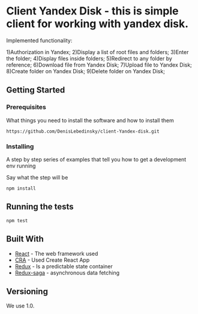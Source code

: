 # Client Yandex Disk - this is simple client for working with yandex disk.

Implemented functionality:

1)Authorization in Yandex;
2)Display a list of root files and folders;
3)Enter the folder;
4)Display files inside folders;
5)Redirect to any folder by reference;
6)Download file from Yandex Disk;
7)Upload file to Yandex Disk;
8)Create folder on Yandex Disk;
9)Delete folder on Yandex Disk;

## Getting Started


### Prerequisites

What things you need to install the software and how to install them

```
https://github.com/DenisLebedinsky/client-Yandex-disk.git
```

### Installing

A step by step series of examples that tell you how to get a development env running

Say what the step will be

```
npm install
```


## Running the tests

```
npm test
```



## Built With

* [React](https://reactjs.org/) - The web framework used
* [CRA](https://github.com/facebook/create-react-app) - Used Create React App
* [Redux](https://redux.js.org/) - Is a predictable state container
* [Redux-saga](https://redux-saga.js.org/) - asynchronous data fetching


## Versioning

We use 1.0.



